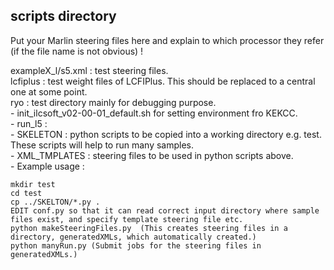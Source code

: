 ## scripts directory


Put your Marlin steering files here and explain to which processor they refer (if the file name is not obvious) !

exampleX_l/s5.xml : test steering files.  
lcfiplus : test weight files of LCFIPlus. This should be replaced to a central one at some point.  
ryo : test directory mainly for debugging purpose.  
      - init_ilcsoft_v02-00-01_default.sh for setting environment fro KEKCC.  
      - run_l5 :   
        - SKELETON : python scripts to be copied into a working directory e.g. test. These scripts will help to run many samples.  
        - XML_TMPLATES : steering files to be used in python scripts above.  
        - Example usage :   
```shell
mkdir test 
cd test    
cp ../SKELTON/*.py .
EDIT conf.py so that it can read correct input directory where sample files exist, and specify template steering file etc. 
python makeSteeringFiles.py  (This creates steering files in a directory, generatedXMLs, which automatically created.)
python manyRun.py (Submit jobs for the steering files in generatedXMLs.)
```  
 	

